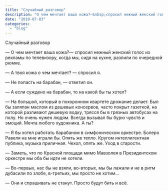 ```yaml
---
title: "Случайный разговор"
description: "О чем мечтает ваша кожа?—&nbsp;спросил нежный женский голос из рекламы по телевизору, когда мы, сидя на кухне, разлили по очередной рюмке."
date: "2010-07-03"
categories: 
  - "blog"
---
```


Случайный разговор

—&nbsp;О чем мечтает ваша кожа?—&nbsp;спросил нежный женский голос из рекламы по телевизору, когда мы, сидя на кухне, разлили по очередной рюмке.

—&nbsp;А твоя кожа о чем мечтает? —&nbsp;спросил я.

—&nbsp;Не попасть на барабан, —&nbsp;ответил он.

—&nbsp;А если суждено на барабан, то на какой бы ты хотел?

—&nbsp;На большой, который в похоронном квартете дрожание делает. Был бы заляпан маслом из дешевых консервов, часто покрыт газеткой, на которой разливают дешевую водку, трясся бы в грязных автобусах на полу. Но очень нужен людям. Всегда вызывал бы бурю чувств и эмоций. Мечта любого художника. А ты?

—&nbsp;Я бы хотел работать барабаном в симфоническом оркестре. Болеро Равеля на мне играли бы. Опять же тепло. Кругом интеллигентная публика, музыка приличная. Чехол, опять же. Уход в старости.

—&nbsp;Заметь, что по Красной площади мимо Мавзолея в Президентском оркестре  мы оба бы идти не хотели.

—&nbsp;Во-первых, нас бы не взяли, во-вторых, мы бы лажали и не в ритм дубасили по злобе, в-третьих, мы просто не хотим…

—&nbsp;Они и спрашивать не станут. Просто будут бить и всё.
